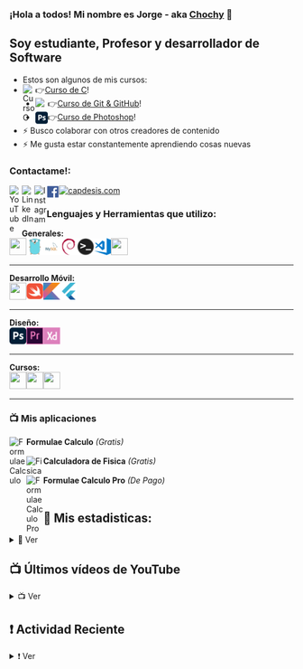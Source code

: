 ### ¡Hola a todos! Mi nombre es Jorge - aka [Chochy][Facebook] 👋

## Soy estudiante, Profesor y desarrollador de Software

- Estos son algunos de mis cursos:
- 👉[Curso de C](https://www.udemy.com/course/programacion_en_c_desde_cero_a_experto/?referralCode=D0CF1FABF59B2D29079B)[<img align="left" alt="CursoC" width="22px" src="https://raw.githubusercontent.com/jmnote/z-icons/master/svg/c.svg" />][cursoC]!
- 👉[Curso de Git & GitHub](https://www.udemy.com/course/git-y-github-desde-cero-a-experto/?referralCode=D1D66BA1BD00C54733FF)[<img align="left" width="22px" src="https://raw.githubusercontent.com/jmnote/z-icons/master/svg/git.svg" />][cursoGit&GitHub]!
- 👉[Curso de Photoshop](https://www.udemy.com/course/introduccion-a-adobe-photoshop-cc-2020-actualizado/?referralCode=B156AD3A3E7122C398DB)[<img align="left" alt="CursoPhotoshop" width="22px" src="https://github.com/devicons/devicon/blob/master/icons/photoshop/photoshop-plain.svg" />][cursoPhotoshop]!
- ⚡ Busco colaborar con otros creadores de contenido
- ⚡ Me gusta estar constantemente aprendiendo cosas nuevas

### Contactame!:

[<img align="bottom" alt="capdesis.com" width="22px" src="https://cdn.icon-icons.com/icons2/1154/PNG/512/1486564415-globe_81515.png" />][website]
[<img align="left" alt="YouTube" width="22px" src="https://logodownload.org/wp-content/uploads/2014/10/youtube-logo-5-2.png" />][youtube]
[<img align="left" alt="LinkedIn" width="22px" src="https://cdn.worldvectorlogo.com/logos/linkedin-icon-2.svg" />][linkedin]
[<img align="left" alt="Instagram" width="22px" src="https://1000marcas.net/wp-content/uploads/2019/11/Instagram-logo.png" />][instagram]
[<img align="left" alt="Facebook" width="22px" src="https://raw.githubusercontent.com/devicons/devicon/2809b567852a4648062a2d3e7c1c531367458c0b/icons/facebook/facebook-original.svg" />][Facebook]
<br />

### Lenguajes y Herramientas que utilizo:

__Generales:__ 
<br />
<img align="bottom" src="https://raw.githubusercontent.com/jmnote/z-icons/master/svg/git.svg" width="30" height="30" />
<img align="left" src="https://raw.githubusercontent.com/jmnote/z-icons/master/svg/github.svg" width="30" height="30" />
<img align="left" src="https://raw.githubusercontent.com/devicons/devicon/2809b567852a4648062a2d3e7c1c531367458c0b/icons/go/go-original.svg" width="30" height="30" />
<img align="left" src="https://raw.githubusercontent.com/github/explore/80688e429a7d4ef2fca1e82350fe8e3517d3494d/topics/mysql/mysql.png" width="30" height="30"/>
<img align="left" src="https://raw.githubusercontent.com/devicons/devicon/2809b567852a4648062a2d3e7c1c531367458c0b/icons/debian/debian-original.svg" width="30" height="30" />
<img align="left" src="https://raw.githubusercontent.com/github/explore/80688e429a7d4ef2fca1e82350fe8e3517d3494d/topics/terminal/terminal.png" width="30" height="30"/>
<img align="left" src="https://raw.githubusercontent.com/github/explore/80688e429a7d4ef2fca1e82350fe8e3517d3494d/topics/visual-studio-code/visual-studio-code.png" width="30" height="30"/>
<br />

---
__Desarrollo Móvil:__
<br />
<img align="bottom" src="https://raw.githubusercontent.com/devicons/devicon/2809b567852a4648062a2d3e7c1c531367458c0b/icons/flutter/flutter-original.svg" width="30" height="30" />
<img align="left" src="https://raw.githubusercontent.com/jmnote/z-icons/master/svg/java.svg" width="30" height="30" />
<img align="left" src="https://raw.githubusercontent.com/devicons/devicon/2809b567852a4648062a2d3e7c1c531367458c0b/icons/swift/swift-original.svg" width="30" height="30" />
<img align="left" src="https://raw.githubusercontent.com/devicons/devicon/2809b567852a4648062a2d3e7c1c531367458c0b/icons/kotlin/kotlin-original.svg" width="30" height="30" />
<br />

---
__Diseño:__
<br />
<img align="bottom" src="https://raw.githubusercontent.com/devicons/devicon/2809b567852a4648062a2d3e7c1c531367458c0b/icons/xd/xd-plain.svg" width="30" height="30" />
<img align="left" src="https://github.com/devicons/devicon/blob/master/icons/photoshop/photoshop-plain.svg" width="30" height="30" />
<img align="left" src="https://raw.githubusercontent.com/devicons/devicon/2809b567852a4648062a2d3e7c1c531367458c0b/icons/premierepro/premierepro-original.svg" width="30" height="30" />
<br />

---
__Cursos:__
<br />
<img align="bottom" src="https://raw.githubusercontent.com/jmnote/z-icons/master/svg/c.svg" width="30" height="30" />
<img align="left" src="https://raw.githubusercontent.com/jmnote/z-icons/master/svg/git.svg" width="30" height="30" />
<img align="left" src="https://raw.githubusercontent.com/jmnote/z-icons/master/svg/github.svg" width="30" height="30" />
<br />

---
### 📺 Mis aplicaciones

[<img align="left" alt="Formulae Calculo" width="30px" src="https://play-lh.googleusercontent.com/5kLMnce84PkTt4hQEnvN5iWW8FJUqlm07R7Y-V5dYch9KPloLLUghyDw9_a611A6DA=s180-rw" />][Formulae]
**Formulae Calculo** *(Gratis)*
<br />
<br />
[<img align="left" alt="Fisica" width="30px" src="https://play-lh.googleusercontent.com/PRdpXg1uGaRQiP5SSJaEL8EvYtgdEC3sDBN1lclrHXINKRJezcXJ9Onr09l2yxxOX4k=s180-rw" />][Fisica]
**Calculadora de Fisica** *(Gratis)*
<br />
<br />
[<img align="left" alt="Formulae Calculo Pro" width="30px" src="https://play-lh.googleusercontent.com/5kLMnce84PkTt4hQEnvN5iWW8FJUqlm07R7Y-V5dYch9KPloLLUghyDw9_a611A6DA=s180-rw" />][FormulaePro]
**Formulae Calculo Pro** *(De Pago)*
<br />
<br />

## 🔎 Mis estadisticas:
<details>
    <summary>🔎 Ver</summary>
    
![GitHub stats](https://github-readme-stats.vercel.app/api?username=chochy2001&show_icons=true&theme=tokyonight)

![Top Langs](https://github-readme-stats.vercel.app/api/top-langs/?username=chochy2001&show_icons=true&theme=tokyonight)

<br />

</details>

## 📺 Últimos vídeos de YouTube
<details>
    <summary>📺 Ver</summary>
    
<!-- YOUTUBE:START -->
- [¿Porqué no debo fumar? / CHOCHY](https://www.youtube.com/watch?v=CfFpKyVvHbM)
- [¿Cuánto cuesta un emote? / CHOCHY](https://www.youtube.com/watch?v=h3KY2xjPx9k)
- [Comandos Básicos de la Terminal de Linux / CHOCHY](https://www.youtube.com/watch?v=59dpKxcIX70)
- [Movimiento feminista "Yo sí te creo" / CHOCHY](https://www.youtube.com/watch?v=4asQaYw7cPg)
- [¿Qué es la cultura de la cancelación? / CHOCHY](https://www.youtube.com/watch?v=bEP4T1-q2X8)
<!-- YOUTUBE:END -->
    
</details>

## ❗️ Actividad Reciente
<details>
    <summary>❗️ Ver</summary>
    
<!--START_SECTION:activity-->
1. ❗️ Closed issue [#10](https://github.com/ValeMerch/Git_GitHub/issues/10) in [ValeMerch/Git_GitHub](https://github.com/ValeMerch/Git_GitHub)
2. ❗️ Closed issue [#13](https://github.com/ValeMerch/Git_GitHub/issues/13) in [ValeMerch/Git_GitHub](https://github.com/ValeMerch/Git_GitHub)
3. ❗️ Opened issue [#13](https://github.com/ValeMerch/Git_GitHub/issues/13) in [ValeMerch/Git_GitHub](https://github.com/ValeMerch/Git_GitHub)
4. ❗️ Opened issue [#12](https://github.com/chochy2001/Git_GitHub/issues/12) in [chochy2001/Git_GitHub](https://github.com/chochy2001/Git_GitHub)
5. ❗️ Closed issue [#11](https://github.com/chochy2001/Git_GitHub/issues/11) in [chochy2001/Git_GitHub](https://github.com/chochy2001/Git_GitHub)
<!--END_SECTION:activity-->

</details>


[Adobe]: https://www.adobe.com/mx/creativecloud.html?sdid=KQPRD&mv=search&ef_id=Cj0KCQjwmIuDBhDXARIsAFITC_4eIsfU0B1LEkZGVLr6Ql-FPQtYPLw5mGJbZSvEDzlvGf3CGKFJGTUaAk6dEALw_wcB:G:s&s_kwcid=AL!3085!3!442675031911!e!!g!!adobe!188200542!10039634022&gclid=Cj0KCQjwmIuDBhDXARIsAFITC_4eIsfU0B1LEkZGVLr6Ql-FPQtYPLw5mGJbZSvEDzlvGf3CGKFJGTUaAk6dEALw_wcB
[website]: https://capdesis.com/
[youtube]: https://www.youtube.com/channel/UChoDyFV5T1t9qWymeTz8Gvg
[instagram]: https://www.instagram.com/c_h_o_c_h_y/
[Facebook]: https://www.facebook.com/ChoChochitos
[linkedin]: https://www.linkedin.com/in/jorge-salgado-miranda-74023b181/
[cursoC]: https://www.udemy.com/course/programacion_en_c_desde_cero_a_experto/?referralCode=D0CF1FABF59B2D29079B
[cursoGit&GitHub]: https://www.udemy.com/course/git-y-github-desde-cero-a-experto/?referralCode=D1D66BA1BD00C54733FF
[cursoPhotoshop]: https://www.udemy.com/course/introduccion-a-adobe-photoshop-cc-2020-actualizado/?referralCode=B156AD3A3E7122C398DB
[web]:  https://www.google.com/

[Formulae]: https://play.google.com/store/apps/details?id=capdesis.formulae
[FormulaePro]: https://play.google.com/store/apps/details?id=com.formulae.pro.formulae_calculo_pro
[Fisica]: https://play.google.com/store/apps/details?id=app.ejemplocalc.CalculadoraFisica

